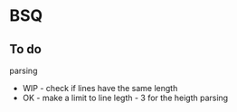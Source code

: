 # BSQ

## To do
 parsing
 - WIP - check if lines have the same length 
 - OK  - make a limit to line legth - 3 for the heigth parsing
 
